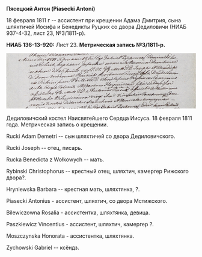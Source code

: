 **Пясецкий Антон (Piasecki Antoni)**

18 февраля 1811 г -- ассистент при крещении Адама Дмитрия, сына
шляхтичей Иосифа и Бенедикты Руцких со двора Дедиловичи (НИАБ 937-4-32,
лист 23, №3/1811-р).

**НИАБ 136-13-920:** Лист 23. **Метрическая запись №3/1811-р.**

![](./media/6269cd9a48d71ed4ec67fc856b54bba3000ffe21.png)

Дедиловичский костел Наисвятейшего Сердца Иисуса. 18 февраля 1811 года.
Метрическая запись о крещении.

Rucki Adam Demetri -- сын шляхтичей со двора Дедиловичского.

Rucki Joseph -- отец, писарь.

Rucka Benedicta z Wołkowych -- мать.

Rybinski Christophorus -- крестный отец, шляхтич, камергер Рижского
двора?.

Hryniewska Barbara -- крестная мать, шляхтянка, ?.

Piasecki Antonius - ассистент, шляхтич, со двора Мстижского.

Bilewiczowna Rosalia - ассистентка, шляхтянка, девица.

Paszkiewicz Vincentius - ассистент, шляхтич, камергер ?.

Moszczynska Honorata - ассистентка, шляхтянка.

Zychowski Gabriel -- ксёндз.
